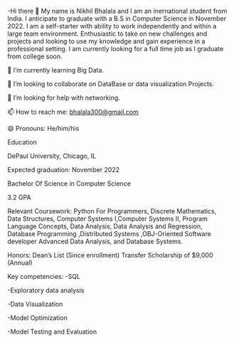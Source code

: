 -Hi there 👋 My name is Nikhil Bhalala and I am an inernational student from India. I anticipate to graduate with a B.S in Computer Science in November 2022. I am a self-starter with ability to work independently and within a large team environment. Enthusiastic to take on new challenges and projects and looking to use my knowledge and gain experience in a professional setting. I am currently looking for a full time job as I graduate from college soon.

🌱 I’m currently learning Big Data.

👯 I’m looking to collaborate on DataBase or data visualization Projects.

🤔 I’m looking for help with networking.

📫 How to reach me: bhalala300@gmail.com

😄 Pronouns: He/him/his

Education

DePaul University, Chicago, IL

Expected graduation: November 2022

Bachelor Of Science in Computer Science

3.2 GPA

Relevant Coursework: Python For Programmers, Discrete Mathematics, Data Structures, Computer Systems I,Computer Systems II, Program Language Concepts, Data Analysis, Data Analysis and Regression, Database Programming ,Distributed Systems ,OBJ-Oriented Software developer Advanced Data Analysis, and Database Systems.

Honors: Dean’s List (Since enrollment) Transfer Scholarship of $9,000 (Annual)

Key competencies: -SQL

-Exploratory data analysis

-Data Visualization

-Model Optimization

-Model Testing and Evaluation
